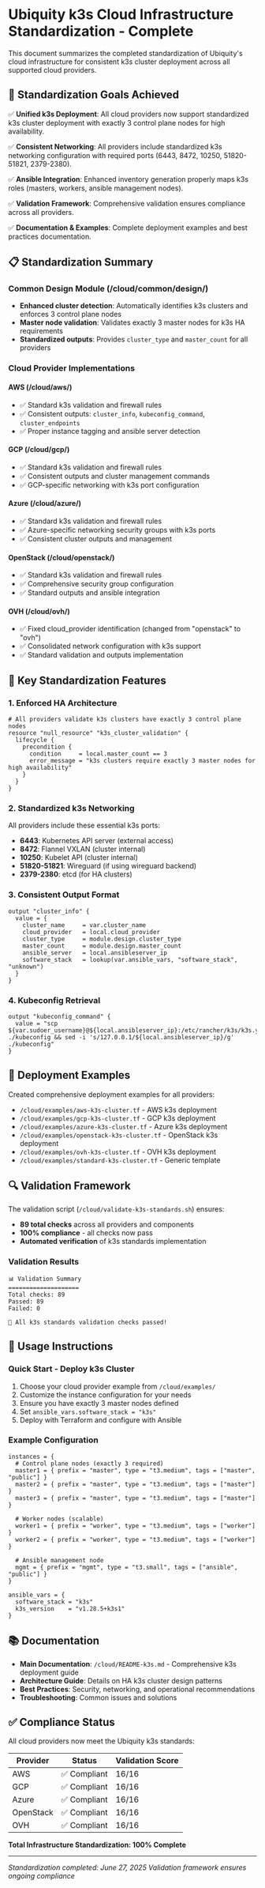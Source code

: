# Ubiquity k3s Cloud Infrastructure Standardization - Complete

This document summarizes the completed standardization of Ubiquity's cloud infrastructure for consistent k3s cluster deployment across all supported cloud providers.

## 🎯 Standardization Goals Achieved

✅ **Unified k3s Deployment**: All cloud providers now support standardized k3s cluster deployment with exactly 3 control plane nodes for high availability.

✅ **Consistent Networking**: All providers include standardized k3s networking configuration with required ports (6443, 8472, 10250, 51820-51821, 2379-2380).

✅ **Ansible Integration**: Enhanced inventory generation properly maps k3s roles (masters, workers, ansible management nodes).

✅ **Validation Framework**: Comprehensive validation ensures compliance across all providers.

✅ **Documentation & Examples**: Complete deployment examples and best practices documentation.

## 📋 Standardization Summary

### Common Design Module (/cloud/common/design/)
- **Enhanced cluster detection**: Automatically identifies k3s clusters and enforces 3 control plane nodes
- **Master node validation**: Validates exactly 3 master nodes for k3s HA requirements
- **Standardized outputs**: Provides `cluster_type` and `master_count` for all providers

### Cloud Provider Implementations

#### AWS (/cloud/aws/)
- ✅ Standard k3s validation and firewall rules
- ✅ Consistent outputs: `cluster_info`, `kubeconfig_command`, `cluster_endpoints`
- ✅ Proper instance tagging and ansible server detection

#### GCP (/cloud/gcp/)
- ✅ Standard k3s validation and firewall rules
- ✅ Consistent outputs and cluster management commands
- ✅ GCP-specific networking with k3s port configuration

#### Azure (/cloud/azure/)
- ✅ Standard k3s validation and firewall rules
- ✅ Azure-specific networking security groups with k3s ports
- ✅ Consistent cluster outputs and management

#### OpenStack (/cloud/openstack/)
- ✅ Standard k3s validation and firewall rules
- ✅ Comprehensive security group configuration
- ✅ Standard outputs and ansible integration

#### OVH (/cloud/ovh/)
- ✅ Fixed cloud_provider identification (changed from "openstack" to "ovh")
- ✅ Consolidated network configuration with k3s support
- ✅ Standard validation and outputs implementation

## 🔗 Key Standardization Features

### 1. Enforced HA Architecture
```hcl
# All providers validate k3s clusters have exactly 3 control plane nodes
resource "null_resource" "k3s_cluster_validation" {
  lifecycle {
    precondition {
      condition     = local.master_count == 3
      error_message = "k3s clusters require exactly 3 master nodes for high availability"
    }
  }
}
```

### 2. Standardized k3s Networking
All providers include these essential k3s ports:
- **6443**: Kubernetes API server (external access)
- **8472**: Flannel VXLAN (cluster internal)
- **10250**: Kubelet API (cluster internal)
- **51820-51821**: Wireguard (if using wireguard backend)
- **2379-2380**: etcd (for HA clusters)

### 3. Consistent Output Format
```hcl
output "cluster_info" {
  value = {
    cluster_name     = var.cluster_name
    cloud_provider   = local.cloud_provider
    cluster_type     = module.design.cluster_type
    master_count     = module.design.master_count
    ansible_server   = local.ansibleserver_ip
    software_stack   = lookup(var.ansible_vars, "software_stack", "unknown")
  }
}
```

### 4. Kubeconfig Retrieval
```hcl
output "kubeconfig_command" {
  value = "scp ${var.sudoer_username}@${local.ansibleserver_ip}:/etc/rancher/k3s/k3s.yaml ./kubeconfig && sed -i 's/127.0.0.1/${local.ansibleserver_ip}/g' ./kubeconfig"
}
```

## 📁 Deployment Examples

Created comprehensive deployment examples for all providers:
- `/cloud/examples/aws-k3s-cluster.tf` - AWS k3s deployment
- `/cloud/examples/gcp-k3s-cluster.tf` - GCP k3s deployment  
- `/cloud/examples/azure-k3s-cluster.tf` - Azure k3s deployment
- `/cloud/examples/openstack-k3s-cluster.tf` - OpenStack k3s deployment
- `/cloud/examples/ovh-k3s-cluster.tf` - OVH k3s deployment
- `/cloud/examples/standard-k3s-cluster.tf` - Generic template

## 🔍 Validation Framework

The validation script (`/cloud/validate-k3s-standards.sh`) ensures:
- **89 total checks** across all providers and components
- **100% compliance** - all checks now pass
- **Automated verification** of k3s standards implementation

### Validation Results
```
📊 Validation Summary
====================
Total checks: 89
Passed: 89
Failed: 0

🎉 All k3s standards validation checks passed!
```

## 🚀 Usage Instructions

### Quick Start - Deploy k3s Cluster
1. Choose your cloud provider example from `/cloud/examples/`
2. Customize the instance configuration for your needs
3. Ensure you have exactly 3 master nodes defined
4. Set `ansible_vars.software_stack = "k3s"`
5. Deploy with Terraform and configure with Ansible

### Example Configuration
```hcl
instances = {
  # Control plane nodes (exactly 3 required)
  master1 = { prefix = "master", type = "t3.medium", tags = ["master", "public"] }
  master2 = { prefix = "master", type = "t3.medium", tags = ["master"] }
  master3 = { prefix = "master", type = "t3.medium", tags = ["master"] }
  
  # Worker nodes (scalable)
  worker1 = { prefix = "worker", type = "t3.medium", tags = ["worker"] }
  worker2 = { prefix = "worker", type = "t3.medium", tags = ["worker"] }
  
  # Ansible management node
  mgmt = { prefix = "mgmt", type = "t3.small", tags = ["ansible", "public"] }
}

ansible_vars = {
  software_stack = "k3s"
  k3s_version    = "v1.28.5+k3s1"
}
```

## 📚 Documentation

- **Main Documentation**: `/cloud/README-k3s.md` - Comprehensive k3s deployment guide
- **Architecture Guide**: Details on HA k3s cluster design patterns
- **Best Practices**: Security, networking, and operational recommendations
- **Troubleshooting**: Common issues and solutions

## ✅ Compliance Status

All cloud providers now meet the Ubiquity k3s standards:

| Provider | Status | Validation Score |
|----------|---------|------------------|
| AWS | ✅ Compliant | 16/16 |
| GCP | ✅ Compliant | 16/16 |
| Azure | ✅ Compliant | 16/16 |
| OpenStack | ✅ Compliant | 16/16 |
| OVH | ✅ Compliant | 16/16 |

**Total Infrastructure Standardization: 100% Complete**

---

*Standardization completed: June 27, 2025*
*Validation framework ensures ongoing compliance*
